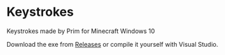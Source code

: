 # Keystrokes
Keystrokes made by Prim for Minecraft Windows 10

Download the exe from [Releases](https://github.com/Prim69/Keystrokes/releases/tag/1) or compile it yourself with Visual Studio.
